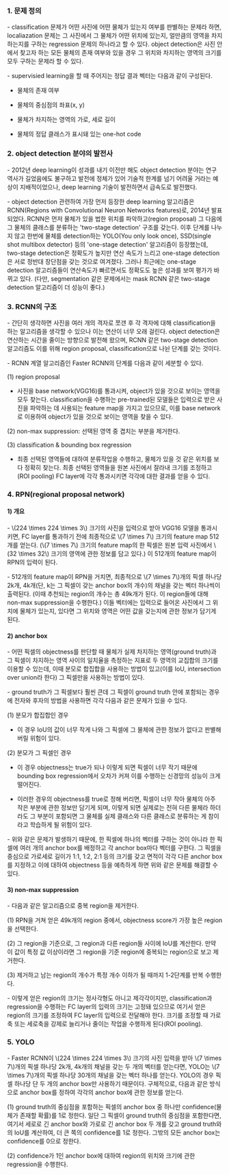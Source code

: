 ### 1. 문제 정의

\- classification 문제가 어떤 사진에 어떤 물체가 있는지 여부를 판별하는 문제라 하면, localiazation 문제는 그 사진에서 그 물체가 어떤 위치에 있는지, 얼만큼의 영역을 차지하는지를 구하는 regression 문제의 하나라고 할 수 있다. object detection은 사진 안에서 찾고자 하는 모든 물체의 존재 여부와 있을 경우 그 위치와 차지하는 영역의 크기를 모두 구하는 문제라 할 수 있다.

\- supervisied learning을 할 때 주어지는 정답 결과 벡터는 다음과 같이 구성된다.

- 물체의 존재 여부

- 물체의 중심점의 좌표(x, y)

- 물체가 차지하는 영역의 가로, 세로 길이

- 물체의 정답 클래스가 표시돼 있는 one-hot code



### 2. object detection 분야의 발전사

\- 2012년 deep learning이 성과를 내기 이전만 해도 object detection 분야는 연구 역사가 길었음에도 불구하고 발전에 정체가 있어 기술적 한계를 넘기 어려울 거라는 예상이 지배적이었으나, deep learning 기술이 발전하면서 급속도로 발전했다. 

\- object detection 관련하여 가장 먼저 등장한 deep learning 알고리즘은 RCNN(Regions with Convolutional Neuron Networks features)로, 2014년 발표되었다. RCNN은 먼저 물체가 있을 법한 위치를 파악하고(region proposal) 그 다음에 그 물체의 클래스를 분류하는 'two-stage detection' 구조를 갖는다. 이후 단계를 나누지 않고 한번에 물체를 detection하는 YOLO(You only look once), SSD(single shot multibox detector) 등의 'one-stage detection' 알고리즘이 등장했는데, two-stage detection은 정확도가 높지만 연산 속도가 느리고 one-stage detection은 서로 정반대 장단점을 갖는 것으로 여겨졌다. 그러나 최근에는 one-stage detection 알고리즘들이 연산속도가 빠르면서도 정확도도 높은 성과를 보여 평가가 바뀌고 있다. (다만, segmentation 같은 문제에서는 mask RCNN 같은 two-stage detection 알고리즘이 더 성능이 좋다.)


### 3. RCNN의 구조

\- 간단히 생각하면 사진을 여러 개의 격자로 쪼갠 후 각 격자에 대해 classification을 하는 알고리즘을 생각할 수 있으나 이는 연산이 너무 오래 걸린다. object detection은 연산하는 시간을 줄이는 방향으로 발전해 왔으며, RCNN 같은 two-stage detection 알고리즘도 이를 위해 region proposal, classification으로 나뉜 단계를 갖는 것이다. 

\- RCNN 계열 알고리즘인 Faster RCNN의 단계를 다음과 같이 세분할 수 있다.

(1) region proposal

- 사진을 base network(VGG16)를 통과시켜, object가 있을 것으로 보이는 영역을 모두 찾는다. classification을 수행하는 pre-trained된 모델들은 입력으로 받은 사진을 파악하는 데 사용되는 feature map을 가지고 있으므로, 이를 base network로 이용하여 object가 있을 것으로 보이는 영역을 찾을 수 있다.

(2) non-max suppression: 선택된 영역 중 겹치는 부분을 제거한다. 

(3) classification & bounding box regression

- 최종 선택된 영역들에 대하여 분류작업을 수행하고, 물체가 있을 것 같은 위치를 보다 정확히 찾는다. 최종 선택된 영역들을 원본 사진에서 잘라내 크기를 조정하고(ROI pooling) FC layer에 각각 통과시키면 각각에 대한 결과를 얻을 수 있다.

### 4. RPN(regional proposal network)

#### 1) 개요

\- \\(224 \times 224 \times 3\\) 크기의 사진을 입력으로 받아 VGG16 모델을 통과시키면, FC layer를 통과하기 전에 최종적으로 \\(7 \times 7\\) 크기의 feature map 512개를 얻는다. (\\(7 \times 7\\) 크기의 feature map의 한 픽셀은 원본 입력 사진에서 \\(32 \times 32\\) 크기의 영역에 관한 정보를 담고 있다.) 이 512개의 feature map이 RPN의 입력이 된다.

\- 512개의 feature map이 RPN을 거치면, 최종적으로 \\(7 \times 7\\)개의 픽셀 하나당 2k개, 4k개(단, k는 그 픽셀이 갖는 anchor box의 개수)의 채널을 갖는 벡터 하나씩이 출력된다. (이때 추천되는 region의 개수는 총 49k개가 된다. 이 region들에 대해 non-max suppression을 수행한다.) 이들 벡터에는 입력으로 들어온 사진에서 그 위치에 물체가 있는지, 있다면 그 위치와 영역은 어떤 값을 갖는지에 관한 정보가 담기게 된다.



#### 2) anchor box

\- 어떤 픽셀의 objectness를 판단할 때 물체가 실제 차지하는 영역(ground truth)과 그 픽셀이 차지하는 영역 사이의 일치율을 측정하는 지표로 두 영역의 교집합의 크기를 이용할 수 있는데, 이때 분모로 합집합을 사용하는 방법이 있고(이를 IoU, intersection over union라 한다) 그 픽셀만을 사용하는 방법이 있다. 

\- ground truth가 그 픽셀보다 훨씬 큰데 그 픽셀이 ground truth 안에 포함되는 경우에 전자와 후자의 방법을 사용하면 각각 다음과 같은 문제가 있을 수 있다.

(1) 분모가 합집합인 경우

- 이 경우 IoU의 값이 너무 작게 나와 그 픽셀에 그 물체에 관한 정보가 없다고 판별해버릴 위험이 있다.


(2) 분모가 그 픽셀인 경우

- 이 경우 objectness는 true가 되나 이렇게 되면 픽셀이 너무 작기 때문에 bounding box regression에서 오차가 커져 이를 수행하는 신경망의 성능이 크게 떨어진다. 

- 이러한 경우의 objectness를 true로 정해 버리면, 픽셀이 너무 작아 물체의 아주 작은 부분에 관한 정보만 담기게 되며, 이렇게 되면 실제로는 전혀 다른 물체라 하더라도 그 부분이 포함되면 그 물체를 실제 클래스와 다른 클래스로 분류하는 게 참이라고 학습하게 될 위험이 있다. 


\- 위와 같은 문제가 발생하기 때문에, 한 픽셀에 하나의 벡터를 구하는 것이 아니라 한 픽셀에 여러 개의 anchor box를 배정하고 각 anchor box마다 벡터를 구한다. 그 픽셀을 중심으로 가로세로 길이가 1:1, 1:2, 2:1 등의 크기를 갖고 면적이 각각 다른 anchor box를 지정하고 이에 대하여 objectness 등을 예측하게 하면 위와 같은 문제를 해결할 수 있다. 



#### 3) non-max suppression

\- 다음과 같은 알고리즘으로 중복 region을 제거한다.

(1) RPN을 거쳐 얻은 49k개의 region 중에서, objectness score가 가장 높은 region을 선택한다.

(2) 그 region을 기준으로, 그 region과 다른 region들 사이에 IoU를 계산한다. 만약 이 값이 특정 값 이상이라면 그 region을 기준 region에 중복되는 region으로 보고 제거한다.

(3) 제거하고 남는 region의 개수가 특정 개수 이하가 될 때까지 1-2단계를 반복 수행한다.

\- 이렇게 얻은 region의 크기는 정사각형도 아니고 제각각이지만, classification과 regression을 수행하는 FC layer의 입력의 크기는 고정돼 있으므로 여기서 얻은 region의 크기를 조정하여 FC layer의 입력으로 전달해야 한다. 크기를 조정할 때 가로축 또는 세로축을 강제로 늘리거나 줄이는 작업을 수행하게 된다(ROI pooling).



### 5. YOLO

\- Faster RCNN이 \\(224 \times 224 \times 3\\) 크기의 사진 입력을 받아 \\(7 \times 7\\)개의 픽셀 하나당 2k개, 4k개의 채널을 갖는 두 개의 벡터를 얻는다면, YOLO는 \\(7 \times 7\\)개의 픽셀 하나당 30개의 채널을 갖는 벡터 하나를 얻는다. YOLO의 경우 픽셀 하나당 단 두 개의 anchor box만 사용하기 때문이다. 구체적으로, 다음과 같은 방식으로 anchor box를 정하여 각각의 anchor box에 관한 정보를 얻는다.

(1) ground truth의 중심점을 포함하는 픽셀의 anchor box 중 하나만 confidence(물체가 존재할 확률)를 1로 정한다. 일단 그 픽셀이 ground truth의 중심점을 포함한다면, 여기서 세로로 긴 anchor box와 가로로 긴 anchor box 두 개를 갖고 ground truth와의 IoU를 계산하여, 더 큰 쪽의 confidence를 1로 정한다. 그밖의 모든 anchor box는 confidence를 0으로 정한다.

(2) confidence가 1인 anchor box에 대하여 region의 위치와 크기에 관한 regression을 수행한다.